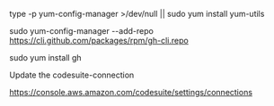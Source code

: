 type -p yum-config-manager >/dev/null || sudo yum install yum-utils

sudo yum-config-manager --add-repo https://cli.github.com/packages/rpm/gh-cli.repo

sudo yum install gh


Update the codesuite-connection

https://console.aws.amazon.com/codesuite/settings/connections